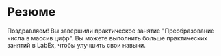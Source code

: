# Резюме

Поздравляем! Вы завершили практическое занятие "Преобразование числа в массив цифр". Вы можете выполнить больше практических занятий в LabEx, чтобы улучшить свои навыки.
